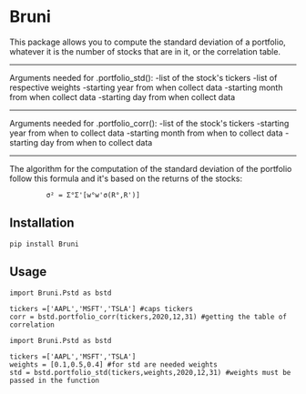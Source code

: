 # Bruni
This package allows you to compute the standard deviation of a portfolio, whatever it is the number of
 stocks that are in it, or the correlation table.

------------------------------------------------------------------------------------------------------
Arguments needed for .portfolio_std():
-list of the stock's tickers
-list of respective weights
-starting year from when collect data
-starting month from when collect data
-starting day from when collect data

--------------------------------------

Arguments needed for .portfolio_corr():
-list of the stock's tickers
-starting year from when to collect data
-starting month from when to collect data
-starting day from when to collect data

--------------------------------------
The algorithm for the computation of the standard deviation of the portfolio follow this formula and it's based on the returns of the stocks:

             σ² = Σ°Σ'[w°w'σ(R°,R')]


## Installation
```
pip install Bruni

```

## Usage
```
import Bruni.Pstd as bstd 

tickers =['AAPL','MSFT','TSLA'] #caps tickers
corr = bstd.portfolio_corr(tickers,2020,12,31) #getting the table of correlation

```
```
import Bruni.Pstd as bstd

tickers =['AAPL','MSFT','TSLA']
weights = [0.1,0.5,0.4] #for std are needed weights
std = bstd.portfolio_std(tickers,weights,2020,12,31) #weights must be passed in the function

```
